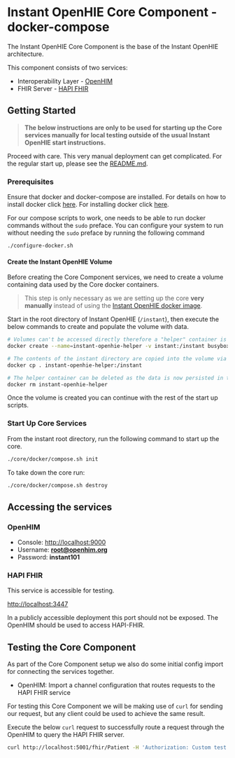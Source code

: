 
# Instant OpenHIE Core Component - docker-compose

The Instant OpenHIE Core Component is the base of the Instant OpenHIE architecture.

This component consists of two services:

* Interoperability Layer - [OpenHIM](http://openhim.org/)
* FHIR Server - [HAPI FHIR](https://hapifhir.io/)

## Getting Started

> **The below instructions are only to be used for starting up the Core services manually for local testing outside of the usual Instant OpenHIE start instructions.**

Proceed with care. This very manual deployment can get complicated.
For the regular start up, please see the [README.md](../../README.md).

### Prerequisites

Ensure that docker and docker-compose are installed. For details on how to install docker click [here](https://linuxize.com/post/how-to-install-and-use-docker-compose-on-ubuntu-18-04/).
For installing docker click [here](https://linuxize.com/post/how-to-install-and-use-docker-on-ubuntu-18-04/).

For our compose scripts to work, one needs to be able to run docker commands without the `sudo` preface. You can configure your system to run without needing the `sudo` preface by running the following command

```bash
./configure-docker.sh
```

#### Create the Instant OpenHIE Volume

Before creating the Core Component services, we need to create a volume containing data used by the Core docker containers.

> This step is only necessary as we are setting up the core **very manually** instead of using the [Instant OpenHIE docker image](https://hub.docker.com/r/openhie/instant).

Start in the root directory of Instant OpenHIE (`/instant`), then execute the below commands to create and populate the volume with data.

```bash
# Volumes can't be accessed directly therefore a "helper" container is attached to facilitate data transfer
docker create --name=instant-openhie-helper -v instant:/instant busybox

# The contents of the instant directory are copied into the volume via the helper container
docker cp . instant-openhie-helper:/instant

# The helper container can be deleted as the data is now persisted in the volume
docker rm instant-openhie-helper
```

Once the volume is created you can continue with the rest of the start up scripts.

### Start Up Core Services

From the instant root directory, run the following command to start up the core.

```bash
./core/docker/compose.sh init
```

To take down the core run:

```bash
./core/docker/compose.sh destroy
```

## Accessing the services

### OpenHIM

* Console: <http://localhost:9000>
* Username: **root@openhim.org**
* Password: **instant101**

### HAPI FHIR

This service is accessible for testing.

<http://localhost:3447>

In a publicly accessible deployment this port should not be exposed. The OpenHIM should be used to access HAPI-FHIR.

## Testing the Core Component

As part of the Core Component setup we also do some initial config import for connecting the services together.

* OpenHIM: Import a channel configuration that routes requests to the HAPI FHIR service

For testing this Core Component we will be making use of `curl` for sending our request, but any client could be used to achieve the same result.

Execute the below `curl` request to successfully route a request through the OpenHIM to query the HAPI FHIR server.

```bash
curl http://localhost:5001/fhir/Patient -H 'Authorization: Custom test'
```
